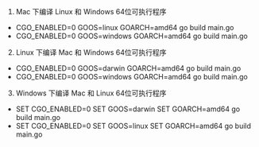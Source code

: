 1. Mac 下编译 Linux 和 Windows 64位可执行程序
* CGO_ENABLED=0 GOOS=linux GOARCH=amd64 go build main.go
* CGO_ENABLED=0 GOOS=windows GOARCH=amd64 go build main.go

2. Linux 下编译 Mac 和 Windows 64位可执行程序
* CGO_ENABLED=0 GOOS=darwin GOARCH=amd64 go build main.go
* CGO_ENABLED=0 GOOS=windows GOARCH=amd64 go build main.go

3. Windows 下编译 Mac 和 Linux 64位可执行程序
* SET CGO_ENABLED=0
  SET GOOS=darwin
  SET GOARCH=amd64
  go build main.go
* SET CGO_ENABLED=0
  SET GOOS=linux
  SET GOARCH=amd64
  go build main.go

